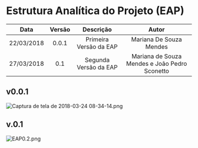 # Estrutura Analítica do Projeto (EAP)

| Data | Versão | Descrição | Autor |
|:----:|:------:|:---------:|:-----:|
|22/03/2018|0.0.1|Primeira Versão da EAP|Mariana De Souza Mendes|
|27/03/2018|0.1|Segunda Versão da EAP|Mariana de Souza Mendes e João Pedro Sconetto|


## v0.0.1

![Captura de tela de 2018-03-24 08-34-14.png](https://uploaddeimagens.com.br/images/001/343/564/original/Captura_de_tela_de_2018-03-24_08-34-14.png?1521891283)

## v.0.1

![EAP0.2.png](https://uploaddeimagens.com.br/images/001/348/702/original/EAP0.2.png?1522201469)